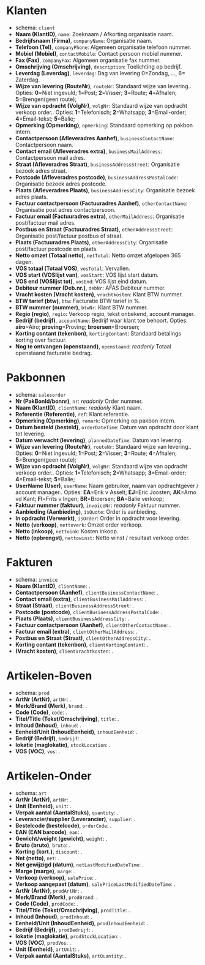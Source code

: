 # Klanten
- schema: `client`
- **Naam (KlantID)**, `name`: Zoeknaam / Afkorting organisatie naam.
- **Bedrijfsnaam (Firma)**, `companyName`: Organisatie naam.
- **Telefoon (Tel)**, `companyPhone`: Algemeen organisatie telefoon nummer.
- **Mobiel (Mobiel)**, `contactMobile`: Contact persoon mobiel nummer.
- **Fax (Fax)**, `companyFax`: Algemeen organisatie fax nummer.
- **Omschrijving (Omschrijving)**, `description`: Toelichting op bedrijf.
- **Leverdag (Leverdag)**, `leverdag`: Dag van levering 0=Zondag, ..., 6= Zaterdag.
- **Wijze van levering (RouteNr)**, `routeNr`: Standaard wijze van levering.. Opties: **0**=Niet ingevuld; **1**=Post; **2**=Visser; **3**=Route; **4**=Afhalen; **5**=Brengen(geen route); 
- **Wijze van opdracht (VolgNr)**, `volgNr`: Standaard wijze van opdracht verkoop order.. Opties: **1**=Telefonisch; **2**=Whatsapp; **3**=Email-order; **4**=Email-tekst; **5**=Balie; 
- **Opmerking (Opmerking)**, `opmerking`: Standaard opmerking op pakbon intern.
- **Contactpersoon (Afleveradres Aanhef)**, `businessContactName`: Contactpersoon naam.
- **Contact email (Afleveradres extra)**, `businessMailAddress`: Contactpersoon mail adres.
- **Straat (Afleveradres Straat)**, `businessAddressStreet`: Organisatie bezoek adres straat.
- **Postcode (Afleveradres postcode)**, `businessAddressPostalCode`: Organisatie bezoek adres postcode.
- **Plaats (Afleveradres Plaats)**, `businessAddressCity`: Organisatie bezoek adres plaats.
- **Factuur contactpersoon (Factuuradres Aanhef)**, `otherContactName`: Organisatie post adres contactpersoon.
- **Factuur email (Factuuradres extra)**, `otherMailAddress`: Organisatie post/factuur mail adres.
- **Postbus en Straat (Factuuradres Straat)**, `otherAddressStreet`: Organisatie post/factuur postbus of straat.
- **Plaats (Factuuradres Plaats)**, `otherAddressCity`: Organisatie post/factuur postcode en plaats.
- **Netto omzet (Totaal netto)**, `netTotal`: Netto omzet afgelopen 365 dagen.
- **VOS totaal (Totaal VOS)**, `vosTotal`: Vervallen.
- **VOS start (VOSlijst van)**, `vosStart`: VOS lijst start datum.
- **VOS end (VOSlijst tot)**, `vosEnd`: VOS lijst eind datum.
- **Debiteur nummer (Deb.nr.)**, `debNr`: AFAS Debiteur nummer.
- **Vracht kosten (Vracht kosten)**, `vrachtkosten`: Klant BTW nummer.
- **BTW tarief (btw)**, `btw`: Facturatie BTW tarief in %.
- **BTW nummer (nummer)**, `btwNr`: Klant BTW nummer.
- **Regio (regio)**, `regio`: Verkoop regio, tekst onbekend, account manager.
- **Bedrijf (bedrijf)**, `accountName`: Bedrijf waar klant toe behoort. Opties: **airo**=Airo; **proving**=Proving; **broersen**=Broersen; 
- **Korting contant (tekenbon)**, `kortingContant`: Standaard betalings korting over factuur.
- **Nog te ontvangen (openstaand)**, `openstaand`: _readonly_ Totaal openstaand facturatie bedrag.
# Pakbonnen
- schema: `salesorder`
- **Nr (PakBonId/bonnr)**, `nr`: _readonly_ Order nummer.
- **Naam (KlantID)**, `clientName`: _readonly_ Klant naam.
- **Referentie (Referentie)**, `ref`: Klant referentie.
- **Opmerking (Opmerking)**, `remark`: Opmerking op pakbon intern.
- **Datum besteld (besteld)**, `orderDateTime`: Datum van opdracht door klant tot levering.
- **Datum verwacht (levering)**, `plannedDateTime`: Datum van levering.
- **Wijze van levering (RouteNr)**, `routeNr`: Standaard wijze van levering.. Opties: **0**=Niet ingevuld; **1**=Post; **2**=Visser; **3**=Route; **4**=Afhalen; **5**=Brengen(geen route); 
- **Wijze van opdracht (VolgNr)**, `volgNr`: Standaard wijze van opdracht verkoop order.. Opties: **1**=Telefonisch; **2**=Whatsapp; **3**=Email-order; **4**=Email-tekst; **5**=Balie; 
- **UserName (User)**, `userName`: Naam gebruiker, naam van opdrachtgever / account manager.. Opties: **EA**=Erik v Asselt; **EJ**=Eric Joosten; **AK**=Arno vd Kant; **FI**=Frits v Ingen; **BR**=Broersen; **BA**=Balie verkoop; 
- **Faktuur nummer (faktuur)**, `invoiceNr`: _readonly_ Faktuur nummer.
- **Aanbieding (Aanbieding)**, `isQuote`: Order is aanbieding.
- **In opdracht (Verwerkt)**, `isOrder`: Order in opdracht voor levering.
- **Netto (verkoop)**, `nettoverk`: Omzet order verkoop.
- **Netto (inkoop)**, `nettoink`: Kosten inkoop.
- **Netto (opbrengst)**, `nettowinst`: Netto winst / resultaat verkoop order.
# Fakturen
- schema: `invoice`
- **Naam (KlantID)**, `clientName`: .
- **Contactpersoon (Aanhef)**, `clientBusinessContactName`: .
- **Contact email (extra)**, `clientBusinessMailAddress`: .
- **Straat (Straat)**, `clientBusinessAddressStreet`: .
- **Postcode (postcode)**, `clientBusinessAddressPostalCode`: .
- **Plaats (Plaats)**, `clientBusinessAddressCity`: .
- **Factuur contactpersoon (Aanhef)**, `clientOtherContactName`: .
- **Factuur email (extra)**, `clientOtherMailAddress`: .
- **Postbus en Straat (Straat)**, `clientOtherAddressCity`: .
- **Korting contant (tekenbon)**, `clientKortingContant`: .
- **(Vracht kosten)**, `clientVrachtkosten`: .
# Artikelen-Boven
- schema: `prod`
- **ArtNr (ArtNr)**, `artNr`: .
- **Merk/Brand (Merk)**, `brand`: .
- **Code (Code)**, `code`: .
- **Titel/Title (Tekst/Omschrijving)**, `title`: .
- **Inhoud (Inhoud)**, `inhoud`: .
- **Eenheid/Unit (InhoudEenheid)**, `inhoudEenheid`: .
- **Bedrijf (Bedrijf)**, `bedrijf`: .
- **lokatie (maglokatie)**, `stockLocation`: .
- **VOS (VOC)**, `vos`: .
# Artikelen-Onder
- schema: `art`
- **ArtNr (ArtNr)**, `artNr`: .
- **Unit (Eenheid)**, `unit`: .
- **Verpak aantal (AantalStuks)**, `quantity`: .
- **Leverancier/supplier (Leverancier)**, `supplier`: .
- **Bestelcode (bestelcode)**, `orderCode`: .
- **EAN (EAN barcode)**, `ean`: .
- **Gewicht/weight (gewicht)**, `weight`: .
- **Bruto (bruto)**, `bruto`: .
- **Korting (kort.)**, `discount`: .
- **Net (netto)**, `net`: .
- **Net gewijzigd (datum)**, `netLastModifiedDateTime`: .
- **Marge (marge)**, `marge`: .
- **Verkoop (verkoop)**, `salePrice`: .
- **Verkoop aangepast (datum)**, `salePriceLastModifiedDateTime`: .
- **ArtNr (ArtNr)**, `prodArtNr`: .
- **Merk/Brand (Merk)**, `prodBrand`: .
- **Code (Code)**, `prodCode`: .
- **Titel/Title (Tekst/Omschrijving)**, `prodTitle`: .
- **Inhoud (Inhoud)**, `prodInhoud`: .
- **Eenheid/Unit (InhoudEenheid)**, `prodInhoudEenheid`: .
- **Bedrijf (Bedrijf)**, `prodBedrijf`: .
- **lokatie (maglokatie)**, `prodStockLocation`: .
- **VOS (VOC)**, `prodVos`: .
- **Unit (Eenheid)**, `artUnit`: .
- **Verpak aantal (AantalStuks)**, `artQuantity`: .
